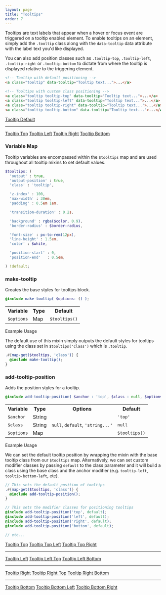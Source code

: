 ```yaml
---
layout: page
title: "Tooltips"
order: 7
---
```


Tooltips are text labels that appear when a hover or focus event are triggered on a tooltip enabled element. To enable tooltips on an element, simply add the `.tooltip` class along with the `data-tooltip` data attribute with the label text you'd like displayed.

You can also add position classes such as `.tooltip-top`, `.tooltip-left`, `.tooltip-right` or `.tooltip-bottom` to dictate from where the tooltip is displayed relative to the triggering element.

```html
<!-- Tooltip with default positioning -->
<a class="tooltip" data-tooltip="Tooltip text...">...</a>

<!-- Tooltips with custom class positioning -->
<a class="tooltip tooltip-top" data-tooltip="Tooltip text...">...</a>
<a class="tooltip tooltip-left" data-tooltip="Tooltip text...">...</a>
<a class="tooltip tooltip-right" data-tooltip="Tooltip text...">...</a>
<a class="tooltip tooltip-bottom" data-tooltip="Tooltip text...">...</a>
```

<div class="demo demo-tooltips">
  <a href="#" class="button tooltip" data-tooltip="Tooltip text here...">Tooltip Default</a>

  <hr>

  <a href="#" class="button tooltip tooltip-top" data-tooltip="Tooltip text here...">Tooltip Top</a>
  <a href="#" class="button tooltip tooltip-left" data-tooltip="Tooltip text here...">Tooltip Left</a>
  <a href="#" class="button tooltip tooltip-right" data-tooltip="Tooltip text here...">Tooltip Right</a>
  <a href="#" class="button tooltip tooltip-bottom" data-tooltip="Tooltip text here...">Tooltip Bottom</a>
</div><!-- .demo -->

<div id="toc" class="toc"></div>

<section id="map-tooltips" class="docs-item" markdown="1">

### Variable Map

Tooltip variables are encompassed within the `$tooltips` map and are used throughout all tooltip mixins to set default values.

```scss
$tooltips: (
  'output' : true,
  'output-position' : true,
  'class' : 'tooltip',

  'z-index' : 100,
  'max-width' : 30em,
  'padding' : 0.5em 1em,

  'transition-duration' : 0.2s,

  'background' : rgba($color, 0.9),
  'border-radius' : $border-radius,

  'font-size' : px-to-rem(12px),
  'line-height' : 1.5em,
  'color' : $white,

  'position-start' : 0,
  'position-end'   : 0.5em,

) !default;
```

</section><!-- .docs-item -->

<section id="mixin-make-tooltip" class="docs-item" markdown="1">

### make-tooltip

Creates the base styles for tooltips block.

```scss
@include make-tooltip( $options: () );
```

<table class="table table-docs">
  <tr>
    <th>Variable</th>
    <th>Type</th>
    <th>Default</th>
  </tr>
  <tr>
    <td><code>$options</code></td>
    <td>Map</td>
    <td><code>$tooltips()</code></td>
  </tr>
</table>

<p class="subheading">Example Usage</p>

The default use of this mixin simply outputs the default styles for tooltips using the class set in `$tooltips('class')` which is `.tooltip`.

```scss
.#{map-get($tooltips, 'class')} {
  @include make-tooltip();
}
```

</section><!-- .docs-item -->

<section id="mixin-add-tooltip-position" class="docs-item" markdown="1">

### add-tooltip-position

Adds the position styles for a tooltip.

```scss
@include add-tooltip-position( $anchor : 'top', $class : null, $options: () );
```

<table class="table table-docs">
  <tr>
    <th>Variable</th>
    <th>Type</th>
    <th>Options</th>
    <th>Default</th>
  </tr>
  <tr>
    <td><code>$anchor</code></td>
    <td colspan="2">String</td>
    <td><code>'top'</code></td>
  </tr>
  <tr>
    <td><code>$class</code></td>
    <td>String</td>
    <td><code>null</code>, <code>default</code>, <code>'string...'</code></td>
    <td><code>null</code></td>
  </tr>
  <tr>
    <td><code>$options</code></td>
    <td colspan="2">Map</td>
    <td><code>$tooltips()</code></td>
  </tr>
</table>

<p class="subheading">Example Usage</p>

We can set the default tooltip position by wrapping the mixin with the base tooltip class from our `$tooltips` map. Alternatively, we can set custom modifier classes by passing `default` to the class parameter and it will build a class using the base class and the anchor modifier (e.g. `tooltip-left`, `tooltip-bottom-left`, etc).

```scss
// This sets the default position of tooltips
.#{map-get($tooltips, 'class')} {
  @include add-tooltip-position();
}

// This sets the modifier classes for positioning tooltips
@include add-tooltip-position('top', default);
@include add-tooltip-position('left', default);
@include add-tooltip-position('right', default);
@include add-tooltip-position('bottom', default);

// etc...
```

<div class="demo demo-tooltips">
  <a href="#" class="button tooltip tooltip-top" data-tooltip="Tooltip text here...">Tooltip Top</a>
  <a href="#" class="button tooltip tooltip-top-left" data-tooltip="Tooltip text here...">Tooltip Top Left</a>
  <a href="#" class="button tooltip tooltip-top-right" data-tooltip="Tooltip text here...">Tooltip Top Right</a>
  <hr>
  <a href="#" class="button tooltip tooltip-left" data-tooltip="Tooltip text here...">Tooltip Left</a>
  <a href="#" class="button tooltip tooltip-left-top" data-tooltip="Tooltip text here...">Tooltip Left Top</a>
  <a href="#" class="button tooltip tooltip-left-bottom" data-tooltip="Tooltip text here...">Tooltip Left Bottom</a>
  <hr>
  <a href="#" class="button tooltip tooltip-right" data-tooltip="Tooltip text here...">Tooltip Right</a>
  <a href="#" class="button tooltip tooltip-right-top" data-tooltip="Tooltip text here...">Tooltip Right Top</a>
  <a href="#" class="button tooltip tooltip-right-bottom" data-tooltip="Tooltip text here...">Tooltip Right Bottom</a>
  <hr>
  <a href="#" class="button tooltip tooltip-bottom" data-tooltip="Tooltip text here...">Tooltip Bottom</a>
  <a href="#" class="button tooltip tooltip-bottom-left" data-tooltip="Tooltip text here...">Tooltip Bottom Left</a>
  <a href="#" class="button tooltip tooltip-bottom-right" data-tooltip="Tooltip text here...">Tooltip Bottom Right</a>
</div><!-- .demo -->

</section><!-- .docs-item -->
